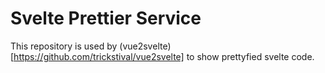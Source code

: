 # Svelte Prettier Service

This repository is used by (vue2svelte)[https://github.com/trickstival/vue2svelte] to show
prettyfied svelte code.
